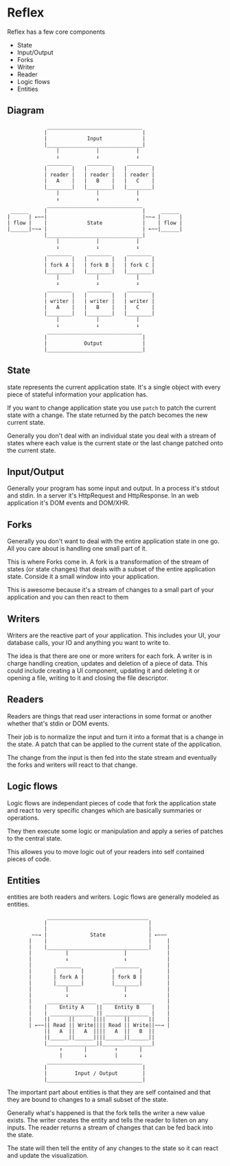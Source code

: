 # Reflex

Reflex has a few core components

 - State
 - Input/Output
 - Forks
 - Writer
 - Reader
 - Logic flows
 - Entities

## Diagram

                 _______________________________
                |                               |
                |             Input             |
                |_______________________________|
                    |            |            |
                    ↓            ↓            ↓
                 ________     ________     ________
                |        |   |        |   |        |
                | reader |   | reader |   | reader |
                |   A    |   |   B    |   |   C    |
                |________|   |________|   |________|
                    |            |            |
                    ↓            ↓            ↓
                 _______________________________
     ______     |                               |     ______
    |      | ←~~|                               |~~→ |      |
    | flow |    |             State             |    | flow |
    |______|~~→ |                               | ←~~|______|
                |_______________________________|
                    |            |            |
                    ↓            ↓            ↓
                 ________     ________     ________
                |        |   |        |   |        |
                | fork A |   | fork B |   | fork C |
                |________|   |________|   |________|
                    |            |            |
                    ↓            ↓            ↓
                 ________     ________     ________
                |        |   |        |   |        |
                | writer |   | writer |   | writer |
                |   A    |   |   B    |   |   C    |
                |________|   |________|   |________|
                    |            |            |
                    ↓            ↓            ↓
                 _______________________________
                |                               |
                |            Output             |
                |_______________________________|

## State

state represents the current application state. It's a single object
    with every piece of stateful information your application has.

If you want to change application state you use `patch` to patch
    the current state with a change. The state returned by the
    patch becomes the new current state.

Generally you don't deal with an individual state you deal with
    a stream of states where each value is the current state or
    the last change patched onto the current state.

## Input/Output

Generally your program has some input and output. In a process
    it's stdout and stdin. In a server it's HttpRequest and
    HttpResponse. In an web application it's DOM events and DOM/XHR.

## Forks

Generally you don't want to deal with the entire application state
    in one go. All you care about is handling one small part of it.

This is where Forks come in. A fork is a transformation of the
    stream of states (or state changes) that deals with a subset
    of the entire application state. Conside it a small window
    into your application.

This is awesome because it's a stream of changes to a small part
    of your application and you can then react to them

## Writers

Writers are the reactive part of your application. This includes
    your UI, your database calls, your IO and anything you want
    to write to.

The idea is that there are one or more writers for each fork. A
    writer is in charge handling creation, updates and deletion of
    a piece of data. This could include creating a UI component,
    updating it and deleting it or opening a file, writing to it
    and closing the file descriptor.

## Readers

Readers are things that read user interactions in some format
    or another whether that's stdin or DOM events.

Their job is to normalize the input and turn it into a format
    that is a change in the state. A patch that can be applied
    to the current state of the application.

The change from the input is then fed into the state stream
    and eventually the forks and writers will react to that
    change.

## Logic flows

Logic flows are independant pieces of code that fork the
    application state and react to very specific changes
    which are basically summaries or operations.

They then execute some logic or manipulation and apply
    a series of patches to the central state.

This allowes you to move logic out of your readers into
    self contained pieces of code.

## Entities

entities are both readers and writers. Logic flows are generally
    modeled as entities.

                 _________________________________
                |                                 |
                |                                 |
            ~~→ |              State              | ←~~~
           |    |                                 |     |
           |    |_________________________________|     |
           |           |                  |             |
           |           ↓                  ↓             |
           |        ________           ________         |
           |       |        |         |        |        |
           |       | fork A |         | fork B |        |
           |       |________|         |________|        |
           |           |                  |             |
           |           ↓                  ↓             |
           |     ________________  ________________     |
           |    |    Entity A    ||    Entity B    |    |
           |    | ______________ || ______________ |    |
           |    ||      ||      ||||      ||      ||    |
           | ←~~|| Read || Write|||| Read || Write||~~→ |
                ||   A  ||   A  ||||   A  ||   B  ||
                ||______||______||||______||______||
                |________________||________________|
                     ↑       |         ↑       |
                     |       ↓         |       ↓
                 _______________________________
                |                               |
                |         Input / Output        |
                |_______________________________|

The important part about entities is that they are self contained
    and that they are bound to changes to a small subset of the
    state.

Generally what's happened is that the fork tells the writer a
    new value exists. The writer creates the entity and tells
    the reader to listen on any inputs. The reader returns a
    stream of changes that can be fed back into the state.

The state will then tell the entity of any changes to the state
    so it can react and update the visualization.
